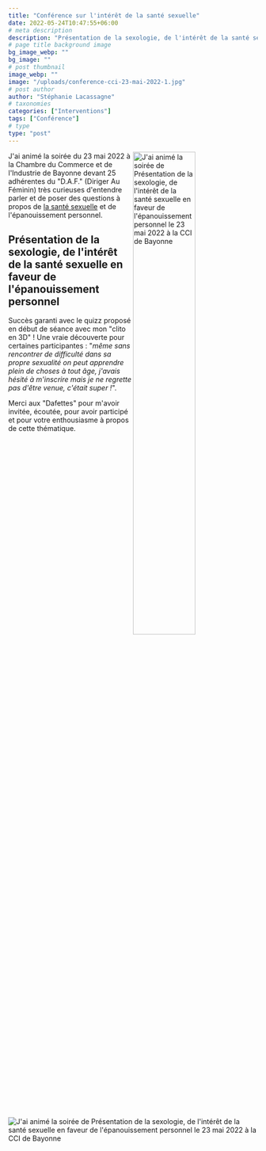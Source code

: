 ```yaml
---
title: "Conférence sur l'intérêt de la santé sexuelle"
date: 2022-05-24T10:47:55+06:00
# meta description
description: "Présentation de la sexologie, de l'intérêt de la santé sexuelle en faveur de l'épanouissement personnel le 23 mai 2022 à la CCI de Bayonne"
# page title background image
bg_image_webp: ""
bg_image: ""
# post thumbnail
image_webp: ""
image: "/uploads/conference-cci-23-mai-2022-1.jpg"
# post author
author: "Stéphanie Lacassagne"
# taxonomies
categories: ["Interventions"]
tags: ["Conférence"]
# type
type: "post"
---
```


<img src="/uploads/conference-cci-23-mai-2022-1.jpg" class="img-fluid" alt="J'ai animé la soirée de Présentation de la sexologie, de l'intérêt de la santé sexuelle en faveur de l'épanouissement personnel le 23 mai 2022 à la CCI de Bayonne" align="right" style="float:center;" data-aos="fade-up" loading="lazy" decoding="async" width="50%" height="auto">

J'ai animé la soirée du 23 mai 2022 à la Chambre du Commerce et de l'Industrie de Bayonne devant 25 adhérentes du "D.A.F." (Diriger Au Féminin) très curieuses d'entendre parler et de poser des questions à propos de [la santé sexuelle](https://stephanie-lacassagne.fr/sexologie/) et de l'épanouissement personnel.

## Présentation de la sexologie, de l'intérêt de la santé sexuelle en faveur de l'épanouissement personnel

Succès garanti avec le quizz proposé en début de séance avec mon "clito en 3D" ! Une vraie découverte pour certaines participantes : "_même sans rencontrer de difficulté dans sa propre sexualité on peut apprendre plein de choses à tout âge, j'avais hésité à m'inscrire mais je ne regrette pas d'être venue, c'était super !_".

Merci aux "Dafettes" pour m'avoir invitée, écoutée, pour avoir participé et pour votre enthousiasme à propos de cette thématique. 

<img src="/uploads/conference-cci-23-mai-2022-2.jpg" class="img-fluid" alt="J'ai animé la soirée de Présentation de la sexologie, de l'intérêt de la santé sexuelle en faveur de l'épanouissement personnel le 23 mai 2022 à la CCI de Bayonne" style="float:center;" data-aos="fade-up" loading="lazy" decoding="async">
